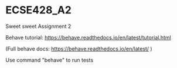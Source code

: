# ECSE428_A2

Sweet sweet Assignment 2

Behave tutorial: https://behave.readthedocs.io/en/latest/tutorial.html

(Full behave docs: https://behave.readthedocs.io/en/latest/ )

Use command "behave" to run tests
